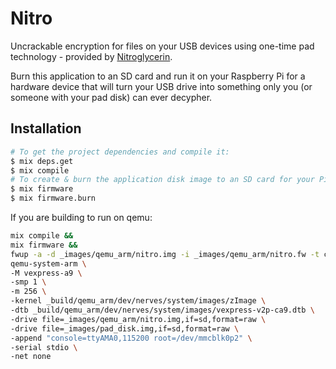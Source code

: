 # Nitro

Uncrackable encryption for files on your USB devices using one-time pad technology - provided by [Nitroglycerin](https://github.com/jphastings/nitroglycerin.ex).

Burn this application to an SD card and run it on your Raspberry Pi for a hardware device that will turn your USB drive into something only you (or someone with your pad disk) can ever decypher.

## Installation

```bash
# To get the project dependencies and compile it:
$ mix deps.get
$ mix compile
# To create & burn the application disk image to an SD card for your Pi:
$ mix firmware
$ mix firmware.burn
```
If you are building to run on qemu:

```bash
mix compile &&
mix firmware &&
fwup -a -d _images/qemu_arm/nitro.img -i _images/qemu_arm/nitro.fw -t complete &&
qemu-system-arm \
-M vexpress-a9 \
-smp 1 \
-m 256 \
-kernel _build/qemu_arm/dev/nerves/system/images/zImage \
-dtb _build/qemu_arm/dev/nerves/system/images/vexpress-v2p-ca9.dtb \
-drive file=_images/qemu_arm/nitro.img,if=sd,format=raw \
-drive file=_images/pad_disk.img,if=sd,format=raw \
-append "console=ttyAMA0,115200 root=/dev/mmcblk0p2" \
-serial stdio \
-net none
```
